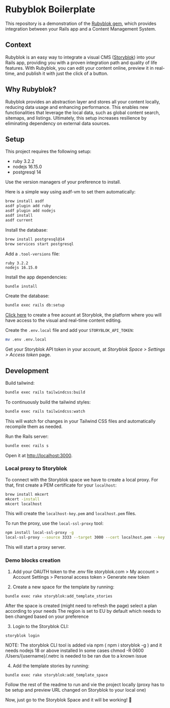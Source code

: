 # Rubyblok Boilerplate
This repository is a demonstration of the [Rubyblok gem](https://github.com/100Starlings/rubyblok), which provides integration between your Rails app and a Content Management System. 

## Context
Rubyblok is an easy way to integrate a visual CMS ([Storyblok](https://www.storyblok.com/)) into your Rails app, providing you with a proven integration path and quality of life features. With Rubyblok, you can edit your content online, preview it in real-time, and publish it with just the click of a button.

## Why Rubyblok?
Rubyblok provides an abstraction layer and stores all your content locally, reducing data usage and enhancing performance. This enables new functionalities that leverage the local data, such as global content search, sitemaps, and listings. Ultimately, this setup increases resilience by eliminating dependency on external data sources.

## Setup

This project requires the following setup:
- ruby 3.2.2
- nodejs 16.15.0
- postgresql 14

Use the version managers of your preference to install.

Here is a simple way using asdf-vm to set them automatically:

```bash
brew install asdf
asdf plugin add ruby
asdf plugin add nodejs
asdf install
asdf current
```

Install the database:

```bash
brew install postgresql@14
brew services start postgresql
```

Add a `.tool-versions` file:
```
ruby 3.2.2
nodejs 16.15.0
```

Install the app dependencies:

```bash
bundle install
```

Create the database:

```bash
bundle exec rails db:setup
```

[Click here](https://app.storyblok.com/?_gl=1*196uoul*_gcl_au*MTg1NjA5NjA0MS4xNzA5MDY5ODk3#!/signup) to create a free acount at Storyblok, the platform where you will have access to the visual and real-time content editing.

Create the `.env.local` file and add your `STORYBLOK_API_TOKEN`:

```bash
mv .env .env.local
```

Get your Storyblok API token in your account, at _Storyblok Space > Settings > Access token_ page.

## Development

Build tailwind:

```bash
bundle exec rails tailwindcss:build
```

To continuously build the tailwind styles:

```bash
bundle exec rails tailwindcss:watch
```

This will watch for changes in your Tailwind CSS files and automatically recompile them as needed.

Run the Rails server:

```bash
bundle exec rails s
```

Open it at [http://localhost:3000](http://localhost:3000).

### Local proxy to Storyblok

To connect with the Storyblok space we have to create a local proxy. For that, first create a PEM certificate for your `localhost`:

```bash
brew install mkcert
mkcert -install
mkcert localhost
```

This will create the `localhost-key.pem` and `localhost.pem` files.

To run the proxy, use the `local-ssl-proxy` tool:

```bash
npm install local-ssl-proxy -g
local-ssl-proxy --source 3333 --target 3000 --cert localhost.pem --key localhost-key.pem
```

This will start a proxy server. 

### Demo blocks creation
1. Add your OAUTH token to the .env file
storyblok.com > My account > Account Settings > Personal access token > Generate new token

2. Create a new space for the template by running:

```
bundle exec rake storyblok:add_template_stories
```

After the space is created (might need to refresh the page) select a plan according to your needs
The region is set to EU by default which needs to ben changed based on your preference


3. Login to the Storyblok CLI:

```
storyblok login
```

NOTE: The storyblok CLI tool is added via npm ( npm i storyblok -g ) and it needs nodejs 18 or above installed
In some cases chmod -R 0600 /Users/{username}/.netrc is needed to be ran due to a known issue


4. Add the template stories by running:

```
bundle exec rake storyblok:add_template_space
```

Follow the rest of the readme to run and vie the project locally (proxy has to be setup and preview URL changed on Storyblok to your local one)

Now, just go to the Storyblok Space and it will be working! :tada:
